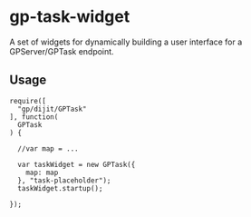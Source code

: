 # gp-task-widget

A set of widgets for dynamically building a user interface for a GPServer/GPTask endpoint.

## Usage

    require([
      "gp/dijit/GPTask"
    ], function(
      GPTask
    ) {

      //var map = ...

      var taskWidget = new GPTask({
        map: map
      }, "task-placeholder");
      taskWidget.startup();

    });
    